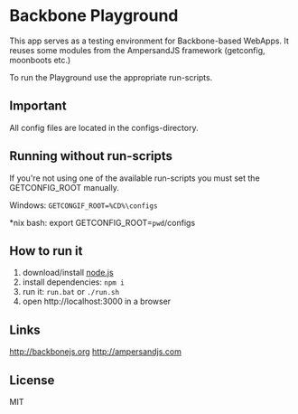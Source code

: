 # Backbone Playground

This app serves as a testing environment for Backbone-based WebApps.
It reuses some modules from the AmpersandJS framework (getconfig, moonboots etc.)

To run the Playground use the appropriate run-scripts.

## Important
All config files are located in the configs-directory.

## Running without run-scripts
If you're not using one of the available run-scripts you must set the GETCONFIG_ROOT manually.

Windows: 
`GETCONGIF_ROOT=%CD%\configs`

*nix bash:
export GETCONFIG_ROOT=`pwd`/configs

## How to run it

1. download/install [node.js](http://nodejs.org/)
1. install dependencies: `npm i`
1. run it: `run.bat` or `./run.sh`
1. open http://localhost:3000 in a browser

## Links

http://backbonejs.org
http://ampersandjs.com

## License

MIT

